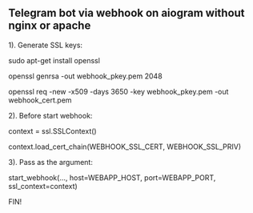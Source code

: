 ## Telegram bot via webhook on aiogram without nginx or apache



1). Generate SSL keys:

sudo apt-get install openssl

openssl genrsa -out webhook_pkey.pem 2048

openssl req -new -x509 -days 3650 -key webhook_pkey.pem -out webhook_cert.pem

2). Before start webhook:

context = ssl.SSLContext()

context.load_cert_chain(WEBHOOK_SSL_CERT, WEBHOOK_SSL_PRIV)

3). Pass as the argument:

start_webhook(..., host=WEBAPP_HOST, port=WEBAPP_PORT, ssl_context=context)


FIN!
